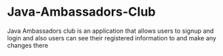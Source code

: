 # Java-Ambassadors-Club
Java Ambassadors club is an application that allows users to signup and login and also users can see their registered information to and make any changes there
